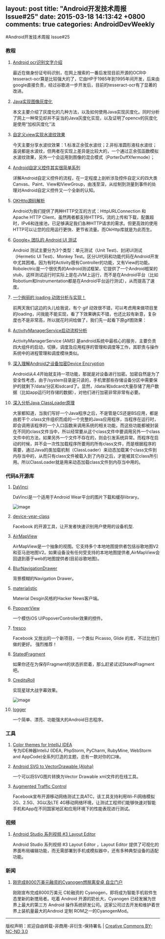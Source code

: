 layout: post
title: "Android开发技术周报 Issue#25"
date: 2015-03-18 14:13:42 +0800
comments: true
categories: AndroidDevWeekly
---

#Android开发技术周报 Issue#25

### 教程

1. [Android ocr识别文字介绍](http://blog.csdn.net/love_xsq/article/details/44616925)

	最近在做身份证号码识别，在网上搜索的一番后发现目前开源的OCR中tesseract-ocr算是比较强大的了，它由HP于1985年到1995年间开发，后来由google直接负责，经过谷歌进一步开发后，目前的tesseract-ocr有了显著的改进。

1. [Java实现图像灰度化](http://liuyu314.github.io/java/2014/05/24/grayscale/)

	本文主要介绍了灰度化的几种方法，以及如何使用Java实现灰度化。同时分析了网上一种常见却并不妥当的Java灰度化实现，以及证明了opencv的灰度化是使用“加权灰度化”法

1. [自定义view实现水波纹效果](http://blog.csdn.net/tianjian4592/article/details/44222565)

	今天主要分享水波纹效果：1.标准正余弦水波纹；2.非标准圆形液柱水波纹；虽说都是水波纹，但两者在实现上差异是比较大的，一个通过正余弦函数模拟水波纹效果，另外一个会运用到图像的混合模式（PorterDuffXfermode）；

1. [Android自定义控件其实很简单系列](http://blog.csdn.net/column/details/androidcustomview.html)

	详解Android自定义控件的流程，在一定程度上剖析涉及控件自定义的四大类Canvas、Paint、View和ViewGroup，由浅至深，从绘制到测量到事件的处理对Android自定义控件又一个全新的认知。

1. [OKHttp源码解析](http://frodoking.github.io/2015/03/12/android-okhttp/)

	Android为我们提供了两种HTTP交互的方式：HttpURLConnection 和 Apache HTTP Client，虽然两者都支持HTTPS，流的上传和下载，配置超时，IPv6和连接池，已足够满足我们各种HTTP请求的需求。但更高效的使用HTTP可以让您的应用运行更快、更节省流量。而OkHttp库就是为此而生。

1. [Google+ 团队的 Android UI 测试](http://allenlsy.com/android-ui-tests-in-google-plus-team/)

	Android 测试主要分为3个类型：单元测试（Unit Test)、封闭UI测试 （Hermetic UI Test)、Monkey Test。区分UI代码和功能代码在Android开发中尤其困难。因为有时Activity既有Controller的功能，又有View的功能。Robolectric是一个很优秀的Android测试框架，它提供了一个Android框架的stub，这样测试运行时实际上是在JVM上运行，而不是在Android平台（比如Robotium和Instrumentation都是在Android平台运行测试），从而提高了速度。
	
1. [一个绚丽的 loading 动效分析与实现！](http://blog.csdn.net/tianjian4592/article/details/44538605)

	前两天我们这边的头儿给我说，有个 gif 动效很不错，可以考虑用来做项目里的loading，问我能不能实现，看了下效果确实不错，也还比较有新意，复杂度也不是非常高，所以就花时间给做了，我们先一起看下原gif图效果：

1. [ActivityManagerService启动流程分析](http://blog.csdn.net/wlsfling/article/details/44495589)

	ActivityManagerService (AMS) 是android系统中最核心的服务，主要负责四大组件的启动，切换，调度及应用程序的管理和调度等工作，其职责与操作系统中的进程管理和调度模块类似。

1. [深入理解Android之设备加密Device Encryption](http://blog.csdn.net/innost/article/details/44519775)

	Android从4.4开始就支持一项功能，那就是对设备进行加密。加密自然是为了安全性考虑，由于/system目录是只读的，手机里那些存储设备分区中需要保护的就剩下/data/分区和sdcard了。显然，/data/和sdcard大量存储了用户数据（比如app运行时存储的数据），对他们进行加密非常非常有必要。

1. [深入分析Java ClassLoader原理](http://www.importnew.com/15362.html)

	大家都知道，当我们写好一个Java程序之后，不是管是CS还是BS应用，都是由若干个.class文件组织而成的一个完整的Java应用程序，当程序在运行时，即会调用该程序的一个入口函数来调用系统的相关功能，而这些功能都被封装在不同的class文件当中，所以经常要从这个class文件中要调用另外一个class文件中的方法，如果另外一个文件不存在的，则会引发系统异常。而程序在启动的时候，并不会一次性加载程序所要用的所有class文件，而是根据程序的需要，通过Java的类加载机制（ClassLoader）来动态加载某个class文件到内存当中的，从而只有class文件被载入到了内存之后，才能被其它class所引用。所以ClassLoader就是用来动态加载class文件到内存当中用的。

### 代码&开源库

1. [DaVinci](https://github.com/florent37/DaVinci)

	DaVinci是一个适用于Android Wear平台的图片下载和缓存library。

	![image](https://raw.githubusercontent.com/florent37/DaVinci/master/mobile/src/main/res/drawable-hdpi/davinci_new_small.jpg)

1. [device-year-class](https://github.com/facebook/device-year-class)

	Facebook 的开源工具，让开发者快速识别用户使用的设备机型.

1. [AirMapView](https://github.com/airbnb/AirMapView)

	AirMapView是一个抽象的视图。它支持多个本地地图提供者包括谷歌地图V2和亚马逊地图V2。如果设备没有任何受支持的本地地图提供者,AirMapView会回退到基于web的地图提供者(目前谷歌地图)。

1. [BlurNavigationDrawer](https://github.com/charbgr/BlurNavigationDrawer)

	背景模糊的Navigation Drawer。

1. [materialistic](https://github.com/hidroh/materialistic)
	
	Material Desgin风格的Hacker News客户端。

1. [PopoverView](https://github.com/lupidan/PopoverView)

	一个模仿iOS UIPopoverController效果的控件。

1. [fresco](https://github.com/facebook/fresco)

	Facebook 又放出的一个新项目，一个类似 Picasso, Glide 的库，不过比他们做的更好。 强烈推荐！

1. [StatedFragment](https://github.com/nuuneoi/StatedFragment)

	如果你还在为保存Fragment的状态折麽着，那么赶紧试试StatedFragment吧。
	
1. [CreditsRoll](https://github.com/frakbot/CreditsRoll)

	实现星球大战字幕效果。
	
	![image](http://ww4.sinaimg.cn/large/005O8uRcjw1eqhykirf7og308w0dz7wk.gif)

1. [logger](https://github.com/orhanobut/logger)

	一个简单、漂亮、功能强大的Android日志程序。

		
### 工具	 

1. [Color themes for IntelliJ IDEA](http://www.ideacolorthemes.org/home/)	
	专为IDE神器InteliJ (IDEA, PhpStorm, PyCharm, RubyMine, WebStorm and AppCode)全系列打造的主题，总有一款对你的口味。

	
1. [Android SVG to VectorDrawable (Alpha)](http://inloop.github.io/svg2android/)

	一个可以将SVG图片转换为Vector Drawable xml文件的在线工具。

1. [Augmented Traffic Control](https://github.com/facebook/augmented-traffic-control)

	Facebook宣布开源移动网络测试工具ATC，该工具支持利用Wi-Fi网络模拟2G、2.5G、3G以及LTE 4G移动网络环境，让测试工程师们能够快速对智能手机和App在不同国家地区和应用环境下的性能表现进行测试。

### 视频

1. [Android Studio 系列视频 #3 Layout Editor](http://v.youku.com/v_show/id_XOTIwMjU4MDMy.html?f=23555901)
	
	Android Studio 系列视频 #3 Layout Editor ，Layout Editor 提供了可视化的界面布局编辑功能，而无需部署到手机或模拟器中，还有多种典型设备的适配功能。
	
### 新闻

1. [刚完成8000万美元融资的Cyanogen想脱离安卓 自立门户](http://www.pingwest.com/cyanogen-builds-its-own-android/)

	刚刚宣布完成8000万美元 C轮融资的 Cyanogen，即将成为智能手机软件生态里新的新搅局者。吃着 Android 开源的奶长大，Cyanogen 已经发展为世界上最大的第三方 Android 操作系统研发公司。这家公司过去开发和维护着世界上装机量最大的Android 定制 ROM之一的CyanogenMod。
			
----
版权声明：欢迎自由转载-非商用-非衍生-保持署名 | [Creative Commons BY-NC-ND 3.0](http://creativecommons.org/licenses/by-nc-nd/3.0/deed.zh)